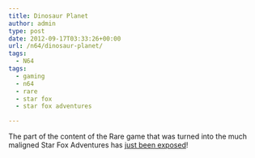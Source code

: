 ```yaml
---
title: Dinosaur Planet
author: admin
type: post
date: 2012-09-17T03:33:26+00:00
url: /n64/dinosaur-planet/
tags:
  - N64
tags:
  - gaming
  - n64
  - rare
  - star fox
  - star fox adventures

---
```

The part of the content of the Rare game that was turned into the much maligned Star Fox Adventures has [just been exposed][1]!

&nbsp;

 [1]: http://www.screwattack.com/news/fox-had-his-adventure-krystal-was-dinosaur-planet-and-heres-lost-footage
